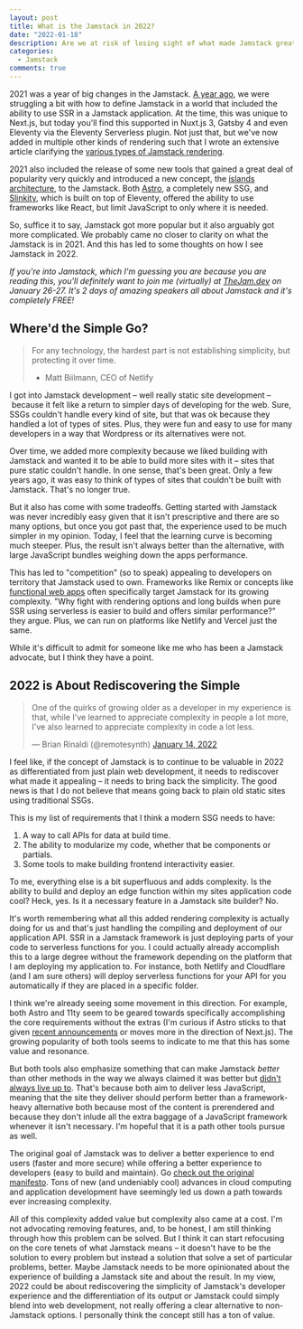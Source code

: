 ```yaml
---
layout: post
title: What is the Jamstack in 2022?
date: "2022-01-18"
description: Are we at risk of losing sight of what made Jamstack great?
categories:
  - Jamstack
comments: true
---
```


2021 was a year of big changes in the Jamstack. [A year ago](https://remotesynthesis.com/blog/jamstack-in-2021), we were struggling a bit with how to define Jamstack in a world that included the ability to use SSR in a Jamstack application. At the time, this was unique to Next.js, but today you'll find this supported in Nuxt.js 3, Gatsby 4 and even Eleventy via the Eleventy Serverless plugin. Not just that, but we've now added in multiple other kinds of rendering such that I wrote an extensive article clarifying the [various types of Jamstack rendering](https://bejamas.io/blog/understanding-rendering-in-the-jamstack/).

2021 also included the release of some new tools that gained a great deal of popularity very quickly and introduced a new concept, the [islands architecture](https://jasonformat.com/islands-architecture/), to the Jamstack. Both [Astro](https://astro.build/), a completely new SSG, and [Slinkity](https://slinkity.dev/), which is built on top of Eleventy, offered the ability to use frameworks like React, but limit JavaScript to only where it is needed.

So, suffice it to say, Jamstack got more popular but it also arguably got more complicated. We probably came no closer to clarity on what the Jamstack is in 2021. And this has led to some thoughts on how I see Jamstack in 2022.

_If you're into Jamstack, which I'm guessing you are because you are reading this, you'll definitely want to join me (virtually) at [TheJam.dev](https://thejam.dev) on January 26-27. It's 2 days of amazing speakers all about Jamstack and it's completely FREE!_

## Where'd the Simple Go?

> For any technology, the hardest part is not establishing simplicity, but protecting it over time.
>
> - Matt Biilmann, CEO of Netlify

I got into Jamstack development – well really static site development – because it felt like a return to simpler days of developing for the web. Sure, SSGs couldn't handle every kind of site, but that was ok because they handled a lot of types of sites. Plus, they were fun and easy to use for many developers in a way that Wordpress or its alternatives were not.

Over time, we added more complexity because we liked building with Jamstack and wanted it to be able to build more sites with it – sites that pure static couldn't handle. In one sense, that's been great. Only a few years ago, it was easy to think of types of sites that couldn't be built with Jamstack. That's no longer true.

But it also has come with some tradeoffs. Getting started with Jamstack was never incredibly easy given that it isn't prescriptive and there are so many options, but once you got past that, the experience used to be much simpler in my opinion. Today, I feel that the learning curve is becoming much steeper. Plus, the result isn't always better than the alternative, with large JavaScript bundles weighing down the apps performance.

This has led to "competition" (so to speak) appealing to developers on territory that Jamstack used to own. Frameworks like Remix or concepts like [functional web apps](https://cfe.dev/sessions/moar2021-functional-web-apps/) often specifically target Jamstack for its growing complexity. "Why fight with rendering options and long builds when pure SSR using serverless is easier to build and offers similar performance?" they argue. Plus, we can run on platforms like Netlify and Vercel just the same.

While it's difficult to admit for someone like me who has been a Jamstack advocate, but I think they have a point.

## 2022 is About Rediscovering the Simple

<blockquote class="twitter-tweet"><p lang="en" dir="ltr">One of the quirks of growing older as a developer in my experience is that, while I&#39;ve learned to appreciate complexity in people a lot more, I&#39;ve also learned to appreciate complexity in code a lot less.</p>&mdash; Brian Rinaldi (@remotesynth) <a href="https://twitter.com/remotesynth/status/1482032277005742080?ref_src=twsrc%5Etfw">January 14, 2022</a></blockquote> <script async src="https://platform.twitter.com/widgets.js" charset="utf-8"></script>

I feel like, if the concept of Jamstack is to continue to be valuable in 2022 as differentiated from just plain web development, it needs to rediscover what made it appealing – it needs to bring back the simplicity. The good news is that I do not believe that means going back to plain old static sites using traditional SSGs.

This is my list of requirements that I think a modern SSG needs to have:

1. A way to call APIs for data at build time.
2. The ability to modularize my code, whether that be components or partials.
3. Some tools to make building frontend interactivity easier.

To me, everything else is a bit superfluous and adds complexity. Is the ability to build and deploy an edge function within my sites application code cool? Heck, yes. Is it a necessary feature in a Jamstack site builder? No.

It's worth remembering what all this added rendering complexity is actually doing for us and that's just handling the compiling and deployment of our application API. SSR in a Jamstack framework is just deploying parts of your code to serverless functions for you. I could actually already accomplish this to a large degree without the framework depending on the platform that I am deploying my application to. For instance, both Netlify and Cloudflare (and I am sure others) will deploy serverless functions for your API for you automatically if they are placed in a specific folder.

I think we're already seeing some movement in this direction. For example, both Astro and 11ty seem to be geared towards specifically accomplishing the core requirements without the extras (I'm curious if Astro sticks to that given [recent announcements](https://astro.build/blog/the-astro-technology-company/) or moves more in the direction of Next.js). The growing popularity of both tools seems to indicate to me that this has some value and resonance.

But both tools also emphasize something that can make Jamstack _better_ than other methods in the way we always claimed it was better but [didn't always live up to](https://almanac.httparchive.org/en/2021/jamstack#performance-score). That's because both aim to deliver less JavaScript, meaning that the site they deliver should perform better than a framework-heavy alternative both because most of the content is prerendered and because they don't inlude all the extra baggage of a JavaScript framework whenever it isn't necessary. I'm hopeful that it is a path other tools pursue as well.

The original goal of Jamstack was to deliver a better experience to end users (faster and more secure) while offering a better experience to developers (easy to build and maintain). Go [check out the original manifesto](http://web.archive.org/web/20160603092304/http://jamstack.org/). Tons of new (and undeniably cool) advances in cloud computing and application development have seemingly led us down a path towards ever increasing complexity.

All of this complexity added value but complexity also came at a cost. I'm not advocating removing features, and, to be honest, I am still thinking through how this problem can be solved. But I think it can start refocusing on the core tenets of what Jamstack means – it doesn't have to be the solution to every problem but instead a solution that solve a set of particular problems, better. Maybe Jamstack needs to be more opinionated about the experience of building a Jamstack site and about the result. In my view, 2022 could be about rediscovering the simplicity of Jamstack's developer experience and the differentiation of its output or Jamstack could simply blend into web development, not really offering a clear alternative to non-Jamstack options. I personally think the concept still has a ton of value.
